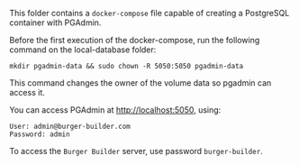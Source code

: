 This folder contains a `docker-compose` file capable of creating a PostgreSQL container with PGAdmin.

Before the first execution of the docker-compose, run the following command on the local-database folder:

`mkdir pgadmin-data && sudo chown -R 5050:5050 pgadmin-data`

This command changes the owner of the volume data so pgadmin can access it.

You can access PGAdmin at [http://localhost:5050](http://localhost:5050), using:
```
User: admin@burger-builder.com
Password: admin
```

To access the `Burger Builder` server, use password `burger-builder`.
